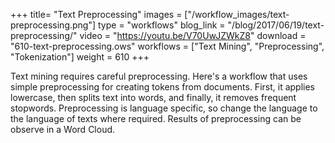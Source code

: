 +++
title= "Text Preprocessing"
images =  ["/workflow_images/text-preprocessing.png"]
type = "workflows"
blog_link =  "/blog/2017/06/19/text-preprocessing/"
video = "https://youtu.be/V70UwJZWkZ8"
download = "610-text-preprocessing.ows"
workflows = ["Text Mining", "Preprocessing", "Tokenization"]
weight = 610
+++

Text mining requires careful preprocessing. Here's a workflow that uses simple preprocessing for creating tokens from documents. First, it applies lowercase, then splits text into words, and finally, it removes frequent stopwords. Preprocessing is language specific, so change the language to the language of texts where required. Results of preprocessing can be observe in a Word Cloud.
